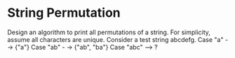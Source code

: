 # String Permutation
Design an algorithm to print all permutations of a string. For simplicity, assume all characters
are unique.
Consider a test string abcdefg.
Case "a" --> {"a"}
Case "ab" - -> {"ab", "ba"}
Case "abc" --> ? 
